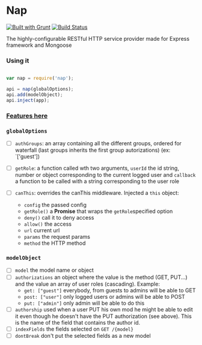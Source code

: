 Nap
===
[![Built with Grunt](https://cdn.gruntjs.com/builtwith.png)](http://gruntjs.com/)
[![Build Status](https://travis-ci.org/OpenCubes/Nap.svg?branch=master)](https://travis-ci.org/OpenCubes/Nap)

The highly-configurable RESTful HTTP service provider made for Express framework and Mongoose

### Using it

```js

var nap = require('nap');

api = nap(globalOptions);
api.add(modelObject);
api.inject(app);
```

### [Features here](https://github.com/OpenCubes/Nap/FEATURES.MD)

### `globalOptions`

  - [ ] `authGroups`: an array containing all the different groups, ordered for
    waterfall (last groups inherits the first group autorizations) (ex: `['guest'])

  - [ ] `getRole`: a function called wth two arguments, `userId` the id string,
    number or object corresponding to the current logged user and `callback`
    a function to be called with a string corresponding to the user role

  - [ ] `canThis`: overrides the canThis middleware. Injected a `this` object:
    - `config` the passed config
    - `getRole()` a **Promise** that wraps the `getRole`specified option
    - `deny()` call it to deny access
    - `allow()` the access
    - `url` current url
    - `params` the request params
    - `method` the HTTP method

### `modelObject`

  - [ ] `model` the model name or object
  - [ ] `authorizations` an object where the value is the method (GET, PUT...)
    and the value an array of user roles (cascading). Example:
    - `get: ["guest"]` everybody, from guests to admins will be able to GET
    - `post: ["user"]` only logged users or admins will be able to POST
    - `put: ["admin"]` only admin will be able to do this
  - [ ] `authorship` used when a user PUT his own mod he might be able to edit
    it even though he doesn't have the PUT authorization (see above).
    This is the name of the field that contains the author id.
  - [ ] `indexFields` the fields selected on `GET /{model}`
  - [ ] `dontBreak` don't put the selected fields as a new model

